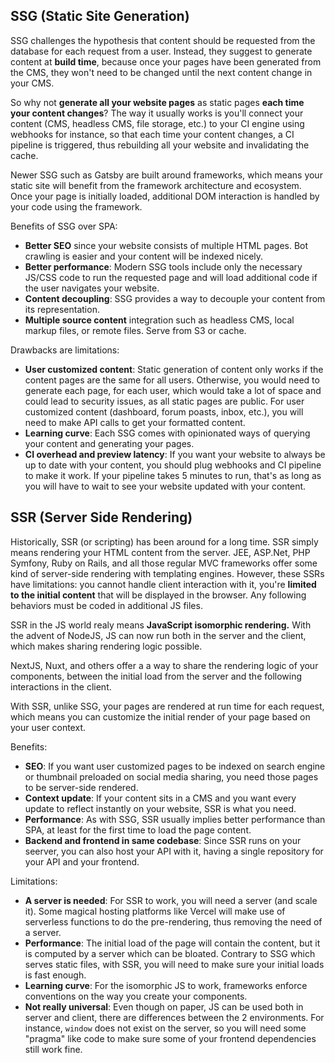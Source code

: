 ## SSG (Static Site Generation)

SSG challenges the hypothesis that content should be requested from the database for each request from a user. Instead, they suggest to generate content at **build time**, because once your pages have been generated from the CMS, they won't need to be changed until the next content change in your CMS.

So why not **generate all your website pages** as static pages **each time your content changes**? The way it usually works is you'll connect your content (CMS, headless CMS, file storage, etc.) to your CI engine using webhooks for instance, so that each time your content changes, a CI pipeline is triggered, thus rebuilding all your website and invalidating the cache.

Newer SSG such as Gatsby are built around frameworks, which means your static site will benefit from the framework architecture and ecosystem. Once your page is initially loaded, additional DOM interaction is handled by your code using the framework.

Benefits of SSG over SPA:

- **Better SEO** since your website consists of multiple HTML pages. Bot crawling is easier and your content will be indexed nicely.
- **Better performance**: Modern SSG tools include only the necessary JS/CSS code to run the requested page and will load additional code if the user navigates your website.
- **Content decoupling**: SSG provides a way to decouple your content from its representation.
- **Multiple source content** integration such as headless CMS, local markup files, or remote files. Serve from S3 or cache.

Drawbacks are limitations:

- **User customized content**: Static generation of content only works if the content pages are the same for all users. Otherwise, you would need to generate each page, for each user, which would take a lot of space and could lead to security issues, as all static pages are public. For user customized content (dashboard, forum poasts, inbox, etc.), you will need to make API calls to get your formatted content.
- **Learning curve**: Each SSG comes with opinionated ways of querying your content and generating your pages.
- **CI overhead and preview latency**: If you want your website to always be up to date with your content, you should plug webhooks and CI pipeline to make it work. If your pipeline takes 5 minutes to run, that's as long as you will have to wait to see your website updated with your content.

## SSR (Server Side Rendering)

Historically, SSR (or scripting) has been around for a long time. SSR simply means rendering your HTML content from the server. JEE, ASP.Net, PHP Symfony, Ruby on Rails, and all those regular MVC frameworks offer some kind of server-side rendering with templating engines. However, these SSRs have limitations: you cannot handle client interaction with it, you're **limited to the initial content** that will be displayed in the browser. Any following behaviors must be coded in additional JS files.

SSR in the JS world realy means **JavaScript isomorphic rendering.** With the advent of NodeJS, JS can now run both in the server and the client, which makes sharing rendering logic possible.

NextJS, Nuxt, and others offer a a way to share the rendering logic of your components, between the initial load from the server and the following interactions in the client.

With SSR, unlike SSG, your pages are rendered at run time for each request, which means you can customize the initial render of your page based on your user context.

Benefits:

- **SEO**: If you want user customized pages to be indexed on search engine or thumbnail preloaded on social media sharing, you need those pages to be server-side rendered.
- **Context update**: If your content sits in a CMS and you want every update to reflect instantly on your website, SSR is what you need.
- **Performance**: As with SSG, SSR usually implies better performance than SPA, at least for the first time to load the page content.
- **Backend and frontend in same codebase**: Since SSR runs on your seerver, you can also host your API with it, having a single repository for your API and your frontend.

Limitations:

- **A server is needed**: For SSR to work, you will need a server (and scale it). Some magical hosting platforms like Vercel will make use of serverless functions to do the pre-rendering, thus removing the need of a server.
- **Performance**: The initial load of the page will contain the content, but it is computed by a server which can be bloated. Contrary to SSG which serves static files, with SSR, you will need to make sure your initial loads is fast enough.
- **Learning curve**: For the isomorphic JS to work, frameworks enforce conventions on the way you create your components.
- **Not really universal**: Even though on paper, JS can be used both in server and client, there are differences between the 2 environments. For instance, `window` does not exist on the server, so you will need some "pragma" like code to make sure some of your frontend dependencies still work fine.
